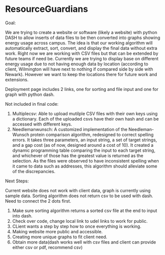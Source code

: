 # ResourceGuardians

Goal:

We are trying to create a website or software (likely a website) with python DASH to allow inserts of data files to be then converted into graphs showing energy usage across campus. The idea is that our working algorithm will automatically extract, sort, convert, and display the final data without extra work. Right now we are working with CSV files but that can be extended by future teams if need be. Currently we are trying to display base on different energy usage due to not having enough data by location (according to client, Wilmington will have next to nothing if compared side by side with Newark). However we want to keep the locations there for future work and extensions. 

Deployment page includes 2 links, one for sorting and file input and one for graph with python dash.

Not included in final code:

1. Multiplecsv: Able to upload mutilple CSV files with their own keys using a dictionary. Each of the uploaded csvs have their own hash and can be accessed with different keys.
2. Needlemanwunsch: A customized implementation of the Needleman-Wunsch protein comparison algorithm, redesigned to correct spelling errors. It takes three parameters, an input string, a set of target strings, and a gap cost (as of now, designed around a cost of 10). It created a dynamic programming table comparing the input to each target string, and whichever of those has the greatest value is returned as the selection. As the files were observed to have inconsistent spelling when it came to data such as addresses, this algorithm should alleviate some of the discrepancies.

Next Steps:

Current website does not work with client data, graph is currently using sample data. Sorting algorithm does not return csv to be used with dash. Need to connect the 2 dots first. 

1. Make sure sorting algorithm returns a sorted csv file at the end to input into dash.
2. Check over code, change local link to udel links to work for public.
3. CLient wants a step by step how to once everything is working.
4. Making website more public and accessible.
5. Creating more unique graphs to fit client need.
6. Obtain more data(dash works well with csv files and client can provide either csv or pdf, recommend csv)

